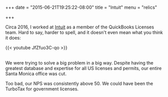 +++
date = "2015-06-21T19:25:22-08:00"
title = "Intuit"
menu = "relics"

+++

Circa 2016, I worked at [Intuit](https://www.intuit.com/) as a member of the QuickBooks Licenses team.  Hard to say, harder to spell, and it doesn't even mean what you think it does:

{{< youtube JfZfuo3C-qo >}} 

<br>
We were trying to solve a big problem in a big way.  Despite having the greatest database and expertise for all US licenses and permits, our entire Santa Monica office was cut.  

Too bad, our NPS was consistently above 50.  We could have been the TurboTax for government licenses.

